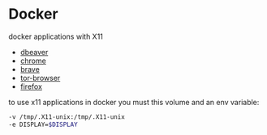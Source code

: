 # Docker

docker applications with X11

- [dbeaver](dbeaver/)
- [chrome](chrome/)
- [brave](brave/)
- [tor-browser](tor-browser/)
- [firefox](firefox/)

to use x11 applications in docker you must this volume and an env variable:

```bash
-v /tmp/.X11-unix:/tmp/.X11-unix 
-e DISPLAY=$DISPLAY 
```
